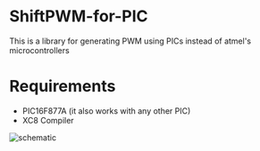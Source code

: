 # ShiftPWM-for-PIC
This is a library for generating PWM using PICs instead of atmel's microcontrollers

# Requirements

- PIC16F877A (it also works with any other PIC)
- XC8 Compiler

![schematic](http://i.imgur.com/p2C8nb9.png?1)
